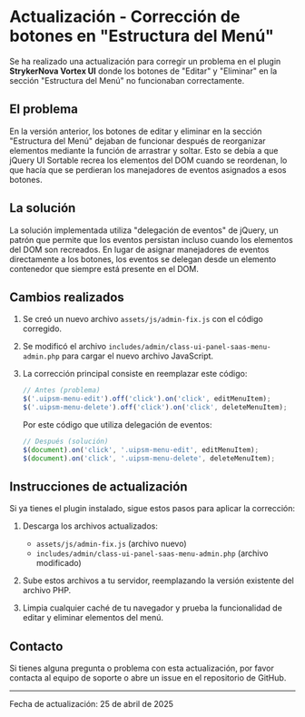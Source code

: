 # Actualización - Corrección de botones en "Estructura del Menú"

Se ha realizado una actualización para corregir un problema en el plugin **StrykerNova Vortex UI** donde los botones de "Editar" y "Eliminar" en la sección "Estructura del Menú" no funcionaban correctamente.

## El problema

En la versión anterior, los botones de editar y eliminar en la sección "Estructura del Menú" dejaban de funcionar después de reorganizar elementos mediante la función de arrastrar y soltar. Esto se debía a que jQuery UI Sortable recrea los elementos del DOM cuando se reordenan, lo que hacía que se perdieran los manejadores de eventos asignados a esos botones.

## La solución

La solución implementada utiliza "delegación de eventos" de jQuery, un patrón que permite que los eventos persistan incluso cuando los elementos del DOM son recreados. En lugar de asignar manejadores de eventos directamente a los botones, los eventos se delegan desde un elemento contenedor que siempre está presente en el DOM.

## Cambios realizados

1. Se creó un nuevo archivo `assets/js/admin-fix.js` con el código corregido.
2. Se modificó el archivo `includes/admin/class-ui-panel-saas-menu-admin.php` para cargar el nuevo archivo JavaScript.
3. La corrección principal consiste en reemplazar este código:

   ```javascript
   // Antes (problema)
   $('.uipsm-menu-edit').off('click').on('click', editMenuItem);
   $('.uipsm-menu-delete').off('click').on('click', deleteMenuItem);
   ```

   Por este código que utiliza delegación de eventos:

   ```javascript
   // Después (solución)
   $(document).on('click', '.uipsm-menu-edit', editMenuItem);
   $(document).on('click', '.uipsm-menu-delete', deleteMenuItem);
   ```

## Instrucciones de actualización

Si ya tienes el plugin instalado, sigue estos pasos para aplicar la corrección:

1. Descarga los archivos actualizados:
   - `assets/js/admin-fix.js` (archivo nuevo)
   - `includes/admin/class-ui-panel-saas-menu-admin.php` (archivo modificado)

2. Sube estos archivos a tu servidor, reemplazando la versión existente del archivo PHP.

3. Limpia cualquier caché de tu navegador y prueba la funcionalidad de editar y eliminar elementos del menú.

## Contacto

Si tienes alguna pregunta o problema con esta actualización, por favor contacta al equipo de soporte o abre un issue en el repositorio de GitHub.

---

Fecha de actualización: 25 de abril de 2025
